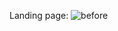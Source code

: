 Landing page:
![before](https://github.com/Saumyen10/InstantChat/assets/123822223/be78739e-665f-495d-95a3-1d425c196dbe)
